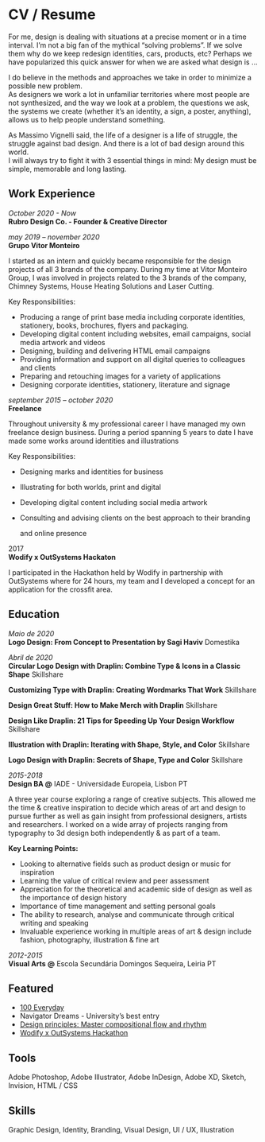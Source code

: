 # CV / Resume

For me, design is dealing with situations at a precise moment or in a time interval. I’m not a big fan of the mythical “solving problems”. If we solve them why do we keep redesign identities, cars, products, etc? Perhaps we have popularized this quick answer for when we are asked what design is ...

I do believe in the methods and approaches we take in order to minimize a possible new problem.  
 As designers we work a lot in unfamiliar territories where most people are not synthesized, and the way we look at a problem, the questions we ask, the systems we create \(whether it’s an identity, a sign, a poster, anything\), allows us to help people understand something.

As Massimo Vignelli said, the life of a designer is a life of struggle, the struggle against bad design. And there is a lot of bad design around this world.  
I will always try to fight it with 3 essential things in mind: My design must be simple, memorable and long lasting.

## Work Experience

_October 2020 - Now_  
**Rubro Design Co. - Founder & Creative Director**   


_may 2019 – november 2020_   
**Grupo Vitor Monteiro** 

I started as an intern and quickly became responsible for the design projects of all 3 brands of the company. During my time at Vitor Monteiro Group, I was involved in projects related to the 3 brands of the company, Chimney Systems, House Heating Solutions and Laser Cutting.

Key Responsibilities:

* Producing a range of print base media including corporate identities, stationery, books, brochures, flyers and packaging.
* Developing digital content including websites, email campaigns, social media artwork and videos
* Designing, building and delivering HTML email campaigns
* Providing information and support on all digital queries to colleagues and clients
* Preparing and retouching images for a variety of applications
* Designing corporate identities, stationery, literature and signage

_september 2015 – october 2020_   
**Freelance**

Throughout university & my professional career I have managed my own freelance design business. During a period spanning 5 years to date I have made some works around identities and illustrations

Key Responsibilities:

* Designing marks and identities for business
* Illustrating for both worlds, print and digital
* Developing digital content including social media artwork
* Consulting and advising clients on the best approach to their branding

  and online presence

2017   
**Wodify x OutSystems Hackaton**

I participated in the Hackathon held by Wodify in partnership with OutSystems where for 24 hours, my team and I developed a concept for an application for the crossfit area.



## Education

_Maio de 2020_  
**Logo Design: From Concept to Presentation by Sagi Haviv** Domestika

_Abril de 2020_  
**Circular Logo Design with Draplin: Combine Type & Icons in a Classic Shape** Skillshare

**Customizing Type with Draplin: Creating Wordmarks That Work** Skillshare

**Design Great Stuff: How to Make Merch with Draplin** Skillshare

**Design Like Draplin: 21 Tips for Speeding Up Your Design Workflow** Skillshare

**Illustration with Draplin: Iterating with Shape, Style, and Color** Skillshare

**Logo Design with Draplin: Secrets of Shape, Type and Color** Skillshare

_2015-2018_  
**Design BA @** IADE - Universidade Europeia, Lisbon PT

A three year course exploring a range of creative subjects. This allowed me the time & creative inspiration to decide which areas of art and design to pursue further as well as gain insight from professional designers, artists and researchers. I worked on a wide array of projects ranging from typography to 3d design both independently & as part of a team.

**Key Learning Points:**

* Looking to alternative fields such as product design or music for inspiration
* Learning the value of critical review and peer assessment
* Appreciation for the theoretical and academic side of design as well as the importance of design history
* Importance of time management and setting personal goals
* The ability to research, analyse and communicate through critical writing and speaking
* Invaluable experience working in multiple areas of art & design include fashion, photography, illustration & fine art

_2012-2015_  
**Visual Arts** **@** Escola Secundária Domingos Sequeira, Leiria PT

## Featured

* [100 Everyday](https://100everyday.org/submissions/new-america)
* Navigator Dreams - University’s best entry
* [Design principles: Master compositional flow and rhythm](https://canva.com/learn/flow-and-rhythm/) 
* [Wodify x OutSystems Hackathon](https://blog.wodify.com/post/wodify-x-outsystems-hackathon)

## Tools

Adobe Photoshop, Adobe Illustrator, Adobe InDesign, Adobe XD, Sketch, Invision, HTML / CSS

## Skills

Graphic Design, Identity, Branding, Visual Design, UI / UX, Illustration

